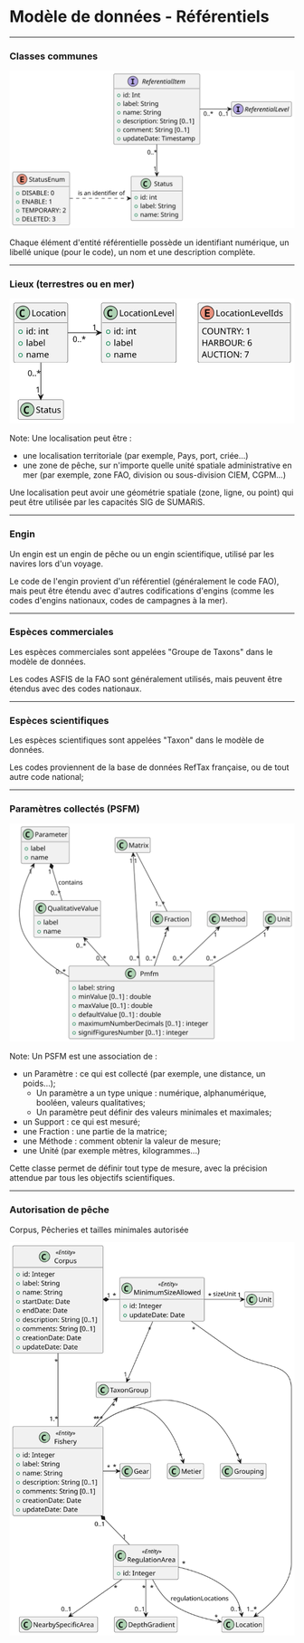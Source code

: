 # Modèle de données - Référentiels
---

### Classes communes

![common](model/referential/common.svg)

Chaque élément d'entité référentielle possède un identifiant numérique, un libellé unique (pour le code), un nom et une description complète.

---
### Lieux (terrestres ou en mer)

![location](model/referential/location.svg)

Note:
Une localisation peut être :
- une localisation territoriale (par exemple, Pays, port, criée...)
- une zone de pêche, sur n'importe quelle unité spatiale administrative en mer (par exemple, zone FAO, division ou sous-division CIEM, CGPM...)

Une localisation peut avoir une géométrie spatiale (zone, ligne, ou point) qui peut être utilisée par les capacités SIG de SUMARiS.

---
### Engin

Un engin est un engin de pêche ou un engin scientifique, utilisé par les navires lors d'un voyage.

Le code de l'engin provient d'un référentiel (généralement le code FAO), mais peut être étendu avec d'autres codifications d'engins (comme les codes d'engins nationaux, codes de campagnes à la mer).

---
### Espèces commerciales

Les espèces commerciales sont appelées "Groupe de Taxons" dans le modèle de données.

Les codes ASFIS de la FAO sont généralement utilisés, mais peuvent être étendus avec des codes nationaux.

---
### Espèces scientifiques

Les espèces scientifiques sont appelées "Taxon" dans le modèle de données.

Les codes proviennent de la base de données RefTax française, ou de tout autre code national;

---
### Paramètres collectés (PSFM)

![pmfm](model/referential/pmfm.svg)

Note:
Un PSFM est une association de :

- un Paramètre : ce qui est collecté (par exemple, une distance, un poids...);
    * Un paramètre a un type unique : numérique, alphanumérique, booléen, valeurs qualitatives;
    * Un paramètre peut définir des valeurs minimales et maximales;
- un Support : ce qui est mesuré;
- une Fraction : une partie de la matrice;
- une Méthode : comment obtenir la valeur de mesure;
- une Unité (par exemple mètres, kilogrammes...)

Cette classe permet de définir tout type de mesure, avec la précision attendue par tous les objectifs scientifiques.

---
### Autorisation de pêche 

Corpus, Pêcheries et tailles minimales autorisée

![regulation](model/referential/regulation.svg)
